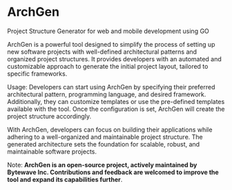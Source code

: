 # ArchGen
Project Structure Generator for web and mobile development using GO


ArchGen is a powerful tool designed to simplify the process of setting up new software projects with well-defined architectural patterns and organized project structures. It provides developers with an automated and customizable approach to generate the initial project layout, tailored to specific frameworks.


Usage:
Developers can start using ArchGen by specifying their preferred architectural pattern, programming language, and desired framework. Additionally, they can customize templates or use the pre-defined templates available with the tool. Once the configuration is set, ArchGen will create the project structure accordingly.

With ArchGen, developers can focus on building their applications while adhering to a well-organized and maintainable project structure. The generated architecture sets the foundation for scalable, robust, and maintainable software projects.

Note: **ArchGen is an open-source project, actively maintained by Bytewave Inc. Contributions and feedback are welcomed to improve the tool and expand its capabilities further**.
